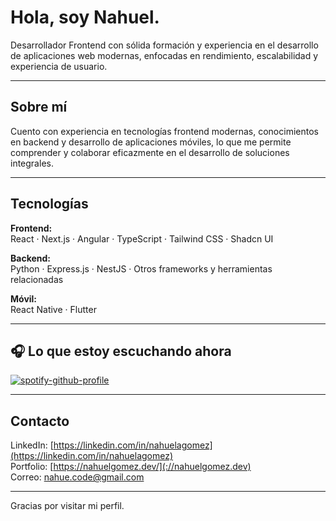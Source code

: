 # Hola, soy Nahuel.

Desarrollador Frontend con sólida formación y experiencia en el desarrollo de aplicaciones web modernas, enfocadas en rendimiento, escalabilidad y experiencia de usuario.

---

## Sobre mí

Cuento con experiencia en tecnologías frontend modernas, conocimientos en backend y desarrollo de aplicaciones móviles, lo que me permite comprender y colaborar eficazmente en el desarrollo de soluciones integrales.

---

## Tecnologías

**Frontend:**  
React · Next.js · Angular · TypeScript · Tailwind CSS · Shadcn UI

**Backend:**  
Python · Express.js · NestJS · Otros frameworks y herramientas relacionadas

**Móvil:**  
React Native · Flutter

---

## 🎧 Lo que estoy escuchando ahora

[![spotify-github-profile](https://spotify-github-profile.kittinanx.com/api/view?uid=31cnaid5thku3uhrifr26wxzxw4y&cover_image=true&theme=natemoo-re&show_offline=false&background_color=121212&interchange=false&bar_color=53b14f&bar_color_cover=false)](https://github.com/kittinan/spotify-github-profile)

---

## Contacto

LinkedIn: [https://linkedin.com/in/nahuelagomez](https://linkedin.com/in/nahuelagomez)  
Portfolio: [https://nahuelgomez.dev/](://nahuelgomez.dev)  
Correo: nahue.code@gmail.com

---

Gracias por visitar mi perfil.
